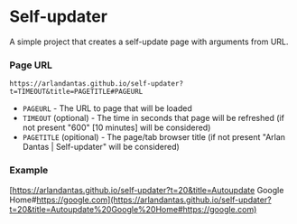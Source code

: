 # Self-updater
A simple project that creates a self-update page with arguments from URL.

### Page URL
`https://arlandantas.github.io/self-updater?t=TIMEOUT&title=PAGETITLE#PAGEURL`
- `PAGEURL` - The URL to page that will be loaded
- `TIMEOUT` (optional) - The time in seconds that page will be refreshed (if not present "600" [10 minutes] will be considered)
- `PAGETITLE` (opitional) - The page/tab browser title (if not present "Arlan Dantas | Self-updater" will be considered)

### Example
[https://arlandantas.github.io/self-updater?t=20&title=Autoupdate Google Home#https://google.com](https://arlandantas.github.io/self-updater?t=20&title=Autoupdate%20Google%20Home#https://google.com)